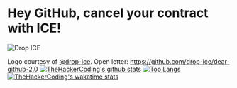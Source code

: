 # Hey GitHub, cancel your contract with ICE!

![Drop ICE](https://avatars2.githubusercontent.com/u/58058809?s=460&u=98d5957de9ace30ae6db75da31767eabdf9f3f6a&v=4)


Logo courtesy of [@drop-ice](https://github.com/drop-ice/).
Open letter: https://github.com/drop-ice/dear-github-2.0
[![TheHackerCoding's github stats](https://github-readme-stats.vercel.app/api?username=thehackercoding)](https://github.com/anuraghazra/github-readme-stats)
[![Top Langs](https://github-readme-stats.vercel.app/api/top-langs/?username=thehackercoding&layout=compact)](https://github.com/anuraghazra/github-readme-stats)
[![TheHackerCoding's wakatime stats](https://github-readme-stats.vercel.app/api/wakatime?username=thehackercoding)](https://github.com/anuraghazra/github-readme-stats)
